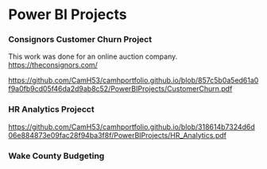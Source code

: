 # Power BI Projects

### Consignors Customer Churn Project
This work was done for an online auction company. https://theconsignors.com/

https://github.com/CamH53/camhportfolio.github.io/blob/857c5b0a5ed61a0f9a0fb9cd05f46da2d9ab8c52/PowerBIProjects/CustomerChurn.pdf

### HR Analytics Projecct

https://github.com/CamH53/camhportfolio.github.io/blob/318614b7324d6d06e884873e09fac28f94ba3f8f/PowerBIProjects/HR_Analytics.pdf

### Wake County Budgeting



